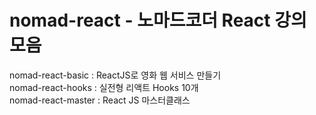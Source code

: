 # nomad-react - 노마드코더 React 강의 모음  
nomad-react-basic : ReactJS로 영화 웹 서비스 만들기  
nomad-react-hooks : 실전형 리액트 Hooks 10개  
nomad-react-master : React JS 마스터클래스
